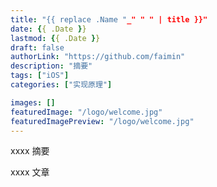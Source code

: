 ```yaml
---
title: "{{ replace .Name "_" " " | title }}"
date: {{ .Date }}
lastmod: {{ .Date }}
draft: false
authorLink: "https://github.com/faimin"
description: "摘要"
tags: ["iOS"]
categories: ["实现原理"]

images: []
featuredImage: "/logo/welcome.jpg"
featuredImagePreview: "/logo/welcome.jpg"
---
```


xxxx 摘要

<!--more-->


xxxx 文章